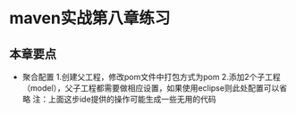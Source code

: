 # maven实战第八章练习
## 本章要点
* 聚合配置
		1.创建父工程，修改pom文件中打包方式为pom
		2.添加2个子工程（model），父子工程都需要做相应设置，如果使用eclipse则此处配置可以省略
		注：上面这步ide提供的操作可能生成一些无用的代码